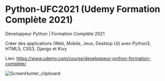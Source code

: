 # Python-UFC2021 (Udemy Formation Complète 2021)

Développeur Python | Formation Complète 2021 

Créer des applications (Web, Mobile, Jeux, Desktop UI) avec Python3, HTML5, CSS3, Django et Kivy 

Lien: https://www.udemy.com/course/developpeur-python-formation-complete/

![ScreenHunter_clipboard](https://user-images.githubusercontent.com/36189996/112857718-6c913980-90b1-11eb-9b37-db65d147b9f3.jpg)

